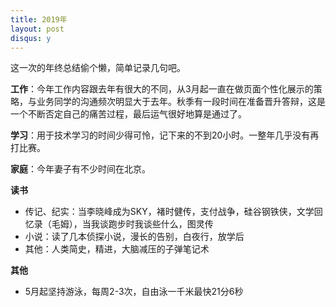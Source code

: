 ```yaml
---
title: 2019年
layout: post
disqus: y
---
```


这一次的年终总结偷个懒，简单记录几句吧。

**工作**：今年工作内容跟去年有很大的不同，从3月起一直在做页面个性化展示的策略，与业务同学的沟通频次明显大于去年。秋季有一段时间在准备晋升答辩，这是一个不断否定自己的痛苦过程，最后运气很好地算是通过了。

**学习**：用于技术学习的时间少得可怜，记下来的不到20小时。一整年几乎没有再打比赛。

**家庭**：今年妻子有不少时间在北京。

**读书**

* 传记、纪实：当李晓峰成为SKY，褚时健传，支付战争，硅谷钢铁侠，文学回忆录（毛姆），当我谈跑步时我谈些什么，图灵传
* 小说：读了几本侦探小说，漫长的告别，白夜行，放学后
* 其他：人类简史，精进，大脑减压的子弹笔记术

**其他**

* 5月起坚持游泳，每周2-3次，自由泳一千米最快21分6秒


